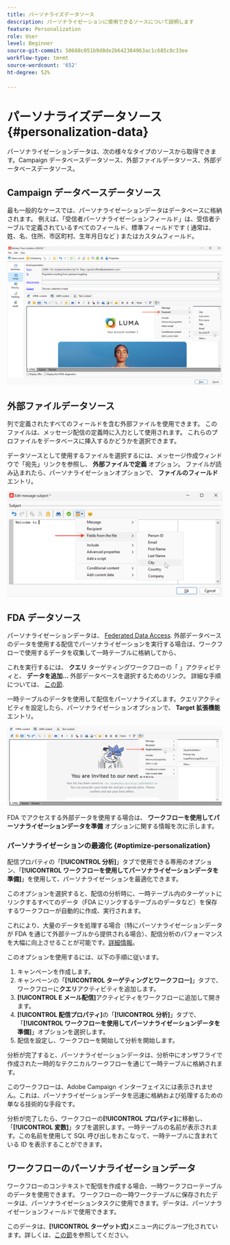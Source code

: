 ```yaml
---
title: パーソナライズデータソース
description: パーソナライゼーションに使用できるソースについて説明します
feature: Personalization
role: User
level: Beginner
source-git-commit: 50688c051b9d8de2b642384963ac1c685c0c33ee
workflow-type: tm+mt
source-wordcount: '652'
ht-degree: 52%

---
```



# パーソナライズデータソース{#personalization-data}

パーソナライゼーションデータは、次の様々なタイプのソースから取得できます。Campaign データベースデータソース、外部ファイルデータソース、外部データベースデータソース。

## Campaign データベースデータソース

最も一般的なケースでは、パーソナライゼーションデータはデータベースに格納されます。 例えば、「受信者パーソナライゼーションフィールド」は、受信者テーブルで定義されているすべてのフィールド、標準フィールドです ( 通常は、姓、名、住所、市区町村、生年月日など ) またはカスタムフィールド。

![E メールの Campaign パーソナライゼーションフィールド](assets/perso-campaign-datasource.png)


## 外部ファイルデータソース

列で定義されたすべてのフィールドを含む外部ファイルを使用できます。 このファイルは、メッセージ配信の定義時に入力として使用されます。 これらのプロファイルをデータベースに挿入するかどうかを選択できます。

データソースとして使用するファイルを選択するには、メッセージ作成ウィンドウで「宛先」リンクを参照し、 **外部ファイルで定義** オプション。 ファイルが読み込まれたら、パーソナライゼーションオプションで、 **ファイルのフィールド** エントリ。

![ファイルのパーソナライゼーションデータ](assets/perso-from-file.png)


## FDA データソース

パーソナライゼーションデータは、 [Federated Data Access](../connect/fda.md).  外部データベースのデータを使用する配信でパーソナライゼーションを実行する場合は、ワークフローで使用するデータを収集して一時テーブルに格納してから、

これを実行するには、 **クエリ** ターゲティングワークフローの「 」アクティビティと、 **データを追加…** 外部データベースを選択するためのリンク。 詳細な手順については、 [この節](../../automation/workflow/query.md#adding-data).

一時テーブルのデータを使用して配信をパーソナライズします。クエリアクティビティを設定したら、パーソナライゼーションオプションで、 **Target 拡張機能** エントリ。

![外部データベースのパーソナライゼーションデータ](assets/perso-external-db.png)

FDA でアクセスする外部データを使用する場合は、 **ワークフローを使用してパーソナライゼーションデータを準備** オプションに関する情報を次に示します。

### パーソナライゼーションの最適化 {#optimize-personalization}

配信プロパティの「**[!UICONTROL 分析]**」タブで使用できる専用のオプション、「**[!UICONTROL ワークフローを使用してパーソナライゼーションデータを準備]**」を使用して、パーソナライゼーションを最適化できます。

このオプションを選択すると、配信の分析時に、一時テーブル内のターゲットにリンクするすべてのデータ（FDA にリンクするテーブルのデータなど）を保存するワークフローが自動的に作成、実行されます。

これにより、大量のデータを処理する場合（特にパーソナライゼーションデータが FDA を通じて外部テーブルから提供される場合）、配信分析のパフォーマンスを大幅に向上させることが可能です。[詳細情報](../connect/fda.md)。

このオプションを使用するには、以下の手順に従います。

1. キャンペーンを作成します。
1. キャンペーンの「**[!UICONTROL ターゲティングとワークフロー]**」タブで、ワークフローに&#x200B;**クエリ**&#x200B;アクティビティを追加します。
1. **[!UICONTROL E メール配信]**&#x200B;アクティビティをワークフローに追加して開きます。
1. **[!UICONTROL 配信プロパティ]**&#x200B;の「**[!UICONTROL 分析]**」タブで、「**[!UICONTROL ワークフローを使用してパーソナライゼーションデータを準備]**」オプションを選択します。
1. 配信を設定し、ワークフローを開始して分析を開始します。

分析が完了すると、パーソナライゼーションデータは、分析中にオンザフライで作成された一時的なテクニカルワークフローを通じて一時テーブルに格納されます。

このワークフローは、Adobe Campaign インターフェイスには表示されません。これは、パーソナライゼーションデータを迅速に格納および処理するための単なる技術的な手段です。

分析が完了したら、ワークフローの&#x200B;**[!UICONTROL プロパティ]**&#x200B;に移動し、「**[!UICONTROL 変数]**」タブを選択します。一時テーブルの名前が表示されます。この名前を使用して SQL 呼び出しをおこなって、一時テーブルに含まれている ID を表示することができます。

## ワークフローのパーソナライゼーションデータ

ワークフローのコンテキストで配信を作成する場合、一時ワークフローテーブルのデータを使用できます。 ワークフローの一時ワークテーブルに保存されたデータは、パーソナライゼーションタスクに使用できます。データは、パーソナライゼーションフィールドで使用できます。

このデータは、**[!UICONTROL ターゲット式]**&#x200B;メニュー内にグループ化されています。詳しくは、[この節](../../automation/workflow/use-workflow-data.md#target-data)を参照してください。




